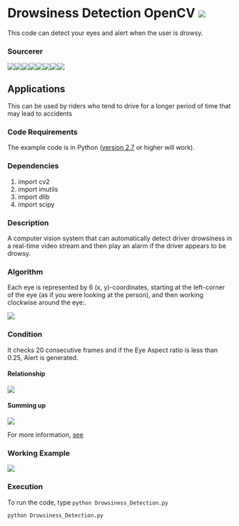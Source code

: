 # Drowsiness Detection OpenCV [![](https://img.shields.io/github/license/sourcerer-io/hall-of-fame.svg?colorB=ff0000)](https://github.com/akshaybahadur21/Drowsiness_Detection/blob/master/LICENSE.txt)  
This code can detect your eyes and alert when the user is drowsy.

### Sourcerer
[![](https://sourcerer.io/fame/akshaybahadur21/akshaybahadur21/Drowsiness_Detection/images/0)](https://sourcerer.io/fame/akshaybahadur21/akshaybahadur21/Drowsiness_Detection/links/0)[![](https://sourcerer.io/fame/akshaybahadur21/akshaybahadur21/Drowsiness_Detection/images/1)](https://sourcerer.io/fame/akshaybahadur21/akshaybahadur21/Drowsiness_Detection/links/1)[![](https://sourcerer.io/fame/akshaybahadur21/akshaybahadur21/Drowsiness_Detection/images/2)](https://sourcerer.io/fame/akshaybahadur21/akshaybahadur21/Drowsiness_Detection/links/2)[![](https://sourcerer.io/fame/akshaybahadur21/akshaybahadur21/Drowsiness_Detection/images/3)](https://sourcerer.io/fame/akshaybahadur21/akshaybahadur21/Drowsiness_Detection/links/3)[![](https://sourcerer.io/fame/akshaybahadur21/akshaybahadur21/Drowsiness_Detection/images/4)](https://sourcerer.io/fame/akshaybahadur21/akshaybahadur21/Drowsiness_Detection/links/4)[![](https://sourcerer.io/fame/akshaybahadur21/akshaybahadur21/Drowsiness_Detection/images/5)](https://sourcerer.io/fame/akshaybahadur21/akshaybahadur21/Drowsiness_Detection/links/5)[![](https://sourcerer.io/fame/akshaybahadur21/akshaybahadur21/Drowsiness_Detection/images/6)](https://sourcerer.io/fame/akshaybahadur21/akshaybahadur21/Drowsiness_Detection/links/6)[![](https://sourcerer.io/fame/akshaybahadur21/akshaybahadur21/Drowsiness_Detection/images/7)](https://sourcerer.io/fame/akshaybahadur21/akshaybahadur21/Drowsiness_Detection/links/7)

## Applications
This can be used by riders who tend to drive for a longer period of time that may lead to accidents


### Code Requirements
The example code is in Python ([version 2.7](https://www.python.org/download/releases/2.7/) or higher will work). 

### Dependencies

1) import cv2
2) import imutils
3) import dlib
4) import scipy


### Description

A computer vision system that can automatically detect driver drowsiness in a real-time video stream and then play an alarm if the driver appears to be drowsy.

### Algorithm

Each eye is represented by 6 (x, y)-coordinates, starting at the left-corner of the eye (as if you were looking at the person), and then working clockwise around the eye:.

<img src="https://github.com/akshaybahadur21/Drowsiness_Detection/blob/master/eye1.jpg">

### Condition

It checks 20 consecutive frames and if the Eye Aspect ratio is less than 0.25, Alert is generated.

#### Relationship

<img src="https://github.com/akshaybahadur21/Drowsiness_Detection/blob/master/eye2.png">

#### Summing up

<img src="https://github.com/akshaybahadur21/Drowsiness_Detection/blob/master/eye3.jpg">


For more information, [see](https://www.pyimagesearch.com/2017/05/08/drowsiness-detection-opencv/)

### Working Example

<img src="https://github.com/akshaybahadur21/Drowsiness_Detection/blob/master/drowsy.gif">



### Execution
To run the code, type `python Drowsiness_Detection.py`

```
python Drowsiness_Detection.py
```
